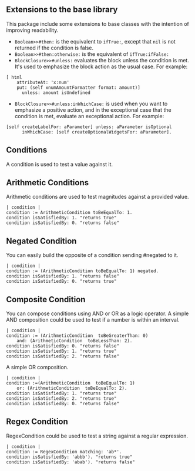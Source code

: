 ## Extensions to the base library

This package include some extensions to base classes with the intention of improving readability.

- `Boolean>>#then:` is the equivalent to `ifTrue:`, except that `nil` is not returned if the condition is false.
- `Boolean>>#then:otherwise:` is the equivalent of `ifTrue:ifFalse:`
- `BlockClosure>>#unless:` evaluates the block unless the condition is met. It's used to emphasize the block action as the usual case. For example:
```
[ html
    attributeAt: 'x:num'
    put: (self xnumAmountFormatter format: amount)]
      unless: amount isUndefined
```
- `BlockClosure>>#unless:inWhichCase:` is used when you want to emphasize a positive action, and in the exceptional case that the condition is met, evaluate an exceptional action.
For example:
```
[self createLabelFor: aParameter] unless: aParameter isOptional
      inWhichCase: [self createOptionalWidgetsFor: aParameter].
```

## Conditions

A condition is used to test a value against it.

## Arithmetic Conditions

Arithmetic conditions are used to test magnitudes against a provided value.

```smalltalk
| condition |
condition := ArithmeticCondition toBeEqualTo: 1.
condition isSatisfiedBy: 1. "returns true"
condition isSatisfiedBy: 0. "returns false"
```

## Negated Condition

You can easily build the opposite of a condition sending #negated to it.

```smalltalk
| condition |
condition := (ArithmeticCondition toBeEqualTo: 1) negated.
condition isSatisfiedBy: 1. "returns false"
condition isSatisfiedBy: 0. "returns true"
```

## Composite Condition

You can compose conditions using AND or OR as a logic operator. A simple AND composition could be used to test if a number is within an interval.

```smalltalk
| condition |
condition := (ArithmeticCondition  toBeGreaterThan: 0)
    and: (ArithmeticCondition  toBeLessThan: 2).
condition isSatisfiedBy: 0. "returns false"
condition isSatisfiedBy: 1. "returns true"
condition isSatisfiedBy: 2. "returns false"
```
A simple OR composition.

```smalltalk
| condition |
condition :=(ArithmeticCondition  toBeEqualTo: 1)
    or: (ArithmeticCondition  toBeEqualTo: 2).
condition isSatisfiedBy: 1. "returns true"
condition isSatisfiedBy: 2. "returns true"
condition isSatisfiedBy: 0. "returns false"
```

## Regex Condition

RegexCondition could be used to test a string against a regular expression.

```smalltalk
| condition |
condition := RegexCondition matching: 'ab*'.
condition isSatisfiedBy: 'abbb'). "returns true"
condition isSatisfiedBy: 'abab'). "returns false"
```
